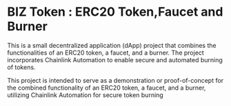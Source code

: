 # BIZ Token : ERC20 Token,Faucet and Burner

This is a small decentralized application (dApp) project that combines the functionalities of an ERC20 token, a faucet, and a burner. The project incorporates Chainlink Automation to enable secure and automated burning of tokens.

This project is intended to serve as a demonstration or proof-of-concept for the combined functionality of an ERC20 token, a faucet, and a burner, utilizing Chainlink Automation for secure token burning


